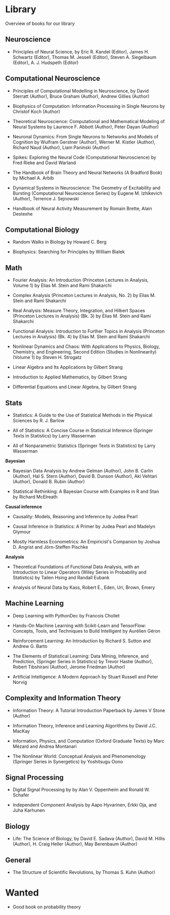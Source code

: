 # Library
Overview of books for our library

## Neuroscience 
- Principles of Neural Science, by Eric R. Kandel (Editor), James H. Schwartz (Editor), Thomas M. Jessell (Editor), Steven A. Siegelbaum (Editor), A. J. Hudspeth (Editor)

## Computational Neuroscience
- Principles of Computational Modelling in Neuroscience,
by David Sterratt (Author), Bruce Graham (Author), Andrew Gillies (Author)

- Biophysics of Computation: Information Processing in Single Neurons by Christof Koch  (Author)

- Theoretical Neuroscience: Computational and Mathematical Modeling of Neural Systems by Laurence F. Abbott (Author), Peter Dayan (Author)

- Neuronal Dynamics: From Single Neurons to Networks and Models of Cognition by Wulfram Gerstner  (Author), Werner M. Kistler (Author), Richard Naud (Author), Liam Paninski (Author)

 - Spikes: Exploring the Neural Code (Computational Neuroscience) by Fred Rieke and David Warland
 
 - The Handbook of Brain Theory and Neural Networks (A Bradford Book) by Michael A. Arbib
 
- Dynamical Systems in Neuroscience: The Geometry of Excitability and Bursting (Computational Neuroscience Series) 
by Eugene M. Izhikevich  (Author), Terrence J. Sejnowski

- Handbook of Neural Activity Measurement by Romain Brette, Alain Destexhe

## Computational Biology

- Random Walks in Biology by Howard C. Berg

- Biophysics: Searching for Principles by William Bialek

## Math
 - Fourier Analysis: An Introduction (Princeton Lectures in Analysis, Volume 1) by Elias M. Stein and Rami Shakarchi
 
 - Complex Analysis (Princeton Lectures in Analysis, No. 2) by Elias M. Stein and Rami Shakarchi
 
 - Real Analysis: Measure Theory, Integration, and Hilbert Spaces (Princeton Lectures in Analysis) (Bk. 3) by Elias M. Stein and Rami Shakarchi
 
 - Functional Analysis: Introduction to Further Topics in Analysis (Princeton Lectures in Analysis) (Bk. 4) by Elias M. Stein and Rami Shakarchi
 
 - Nonlinear Dynamics and Chaos: With Applications to Physics, Biology, Chemistry, and Engineering, Second Edition (Studies in Nonlinearity) (Volume 1) by Steven H. Strogatz
 
 - Linear Algebra and Its Applications by Gilbert Strang
 
 - Introduction to Applied Mathematics, by Gilbert Strang
 
 - Differential Equations and Linear Algebra, by Gilbert Strang
 
 ## Stats
 - Statistics: A Guide to the Use of Statistical Methods in the Physical Sciences by R. J. Barlow
 
 - All of Statistics: A Concise Course in Statistical Inference (Springer Texts in Statistics) by Larry Wasserman
 
 - All of Nonparametric Statistics (Springer Texts in Statistics) by Larry Wasserman
 
 **Bayesian**
 - Bayesian Data Analysis by Andrew Gelman  (Author), John B. Carlin (Author), Hal S. Stern (Author), David B. Dunson (Author), Aki Vehtari (Author), Donald B. Rubin (Author)
 
 - Statistical Rethinking: A Bayesian Course with Examples in R and Stan by Richard McElreath
 
 **Causal inference**
 - Causality: Models, Reasoning and Inference by Judea Pearl
 
 - Causal Inference in Statistics: A Primer by Judea Pearl and Madelyn Glymour

 - Mostly Harmless Econometrics: An Empiricist's Companion by Joshua D. Angrist and Jörn-Steffen Pischke
 
 **Analysis**
 - Theoretical Foundations of Functional Data Analysis, with an Introduction to Linear Operators (Wiley Series in Probability and Statistics) by Tailen Hsing and Randall Eubank
 
 - Analysis of Neural Data by Kass, Robert E., Eden, Uri, Brown, Emery

 ## Machine Learning
 - Deep Learning with PythonDec by Francois Chollet
 
 - Hands-On Machine Learning with Scikit-Learn and TensorFlow: Concepts, Tools, and Techniques to Build Intelligent by Aurélien Géron
 
 - Reinforcement Learning: An Introduction by Richard S. Sutton and Andrew G. Barto
 
 - The Elements of Statistical Learning: Data Mining, Inference, and Prediction, (Springer Series in Statistics) by Trevor Hastie (Author), Robert Tibshirani  (Author), Jerome Friedman (Author)
 
 - Artificial Intelligence: A Modern Approach by Stuart Russell and Peter Norvig
 
 ## Complexity and Information Theory
 - Information Theory: A Tutorial Introduction Paperback by James V Stone  (Author)

- Information Theory, Inference and Learning Algorithms
by David J.C. MacKay

- Information, Physics, and Computation (Oxford Graduate Texts) by Marc Mézard and Andrea Montanari

- The Nonlinear World: Conceptual Analysis and Phenomenology (Springer Series in Synergetics) by Yoshitsugu Oono

 ## Signal Processing
 - Digital Signal Processing by  by Alan V. Oppenheim and Ronald W. Schafer
 
 - Independent Component Analysis by Aapo Hyvarinen, Erkki Oja, and Juha Karhunen

## Biology
- Life: The Science of Biology, by David E. Sadava (Author), David M. Hillis (Author), H. Craig Heller (Author), May Berenbaum (Author) 

## General
- The Structure of Scientific Revolutions,  by Thomas S. Kuhn (Author)
 
 # Wanted
 
  - Good book on probability theory
